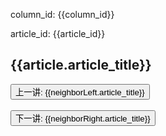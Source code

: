 <p>column_id: {{column_id}}</p>
<p>article_id: {{article_id}}</p>

<h2>{{article.article_title}}</h2>
<div v-html="article.article_content"></div>
<div>
  <button @click="jump(neighborLeft.id, 'prev')">上一讲: {{neighborLeft.article_title}}</button>
  <br />
  <br />
  <button @click="jump(neighborRight.id, 'next')">下一讲: {{neighborRight.article_title}}</button>
</div>

<script setup>
import { ref, computed, onMounted } from 'vue'
import { useRoute, useRouter } from 'vue-router'
import axios from 'axios'

const route = useRoute()
const router = useRouter()
const articles = ref([])
const article = ref({})
const neighborLeft = computed(() => {
  return article.value?.neighbors?.left || {}
})
const neighborRight = computed(() => {
  return article.value?.neighbors?.right || {}
})

// console.log(axios)
// console.log(route)

const { column_id, article_id } = route.query

function getArticles(column_id) {
  return new Promise((resolve, reject) => {
    const baseUrl = window.location.protocol + '//' + window.location.host
    axios({
      url: `${baseUrl}/geektime/column/list/${column_id}.json`,
      method: 'GET'
    }).then(res => {
      console.log('axios then:', res)
      const { status, data } = res
      if (status === 200) {
        resolve(data)
      } else {
        alert('axios status: ' + status)
        reject(res)
      }
    }).catch(err => {
      console.error('axios catch:', err)
      alert('catch error: ' + err.message)
      reject(err)
    })
  })
}

function getArticleById(article_id) {
  return articles.value.find(item => +item.article_id === +article_id)
}

function jump(article_id, action) {
  if (!article_id) {
    if (action === 'prev') {
      alert('已经是第一讲')
    } else if (action === 'next') {
      alert('已经是最后一讲')
    }
    return
  }

  article.value = getArticleById(article_id)

  // window.scroll({
  //   top: 0,
  //   behavior: 'smooth'
  // })
  // window.scrollTo({
  //   top: 0,
  //   behavior: 'smooth'
  // })

  router.replace({
    path: '/geektime/column/article',
    query: {
      column_id,
      article_id
    }
  })
  // window.location.href = `./article.html?column_id=${column_id}&article_id=${article_id}`
}

// async function init() {
//   articles.value = await getArticles(column_id)
//   article.value = getArticleById(article_id)
//   console.log(article.value)
// }
// init()

onMounted(async () => {
  articles.value = await getArticles(column_id)
  article.value = getArticleById(article_id)
  console.log(article.value)
})
</script>
